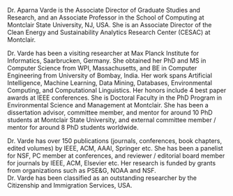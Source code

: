 Dr. Aparna Varde is the Associate Director of Graduate Studies and Research, and an Associate Professor in the School of Computing at Montclair State University, NJ, USA. 
She is an Associate Director of the Clean Energy and Sustainability Analytics Research Center (CESAC) at Montclair. 

Dr. Varde has been a visiting researcher at Max Planck Institute for Informatics, Saarbrucken, Germany. 
She obtained her PhD and MS in Computer Science from WPI, Massachusetts, and BE in Computer Engineering from University of Bombay, India. 
Her work spans Artificial Intelligence, Machine Learning, Data Mining, Databases, Environmental Computing, and Computational Linguistics. Her honors include 4 best paper awards at IEEE conferences. 
She is Doctoral Faculty in the PhD Program in Environmental Science and Management at Montclair. She has been a dissertation advisor, committee member, and mentor for around 10 PhD students at Montclair State University, and external committee member / mentor for around 8 PhD students worldwide. 

Dr. Varde has over 150 publications (journals, conferences, book chapters, edited volumes) by IEEE, ACM, AAAI, Springer etc. She has been a panelist for NSF, PC member at conferences, and reviewer / editorial board member for journals by IEEE, ACM, Elsevier etc. Her research is funded by grants from organizations such as PSE&G, NOAA and NSF.  
Dr. Varde has been classified as an outstanding researcher by the Citizenship and Immigration Services, USA.
